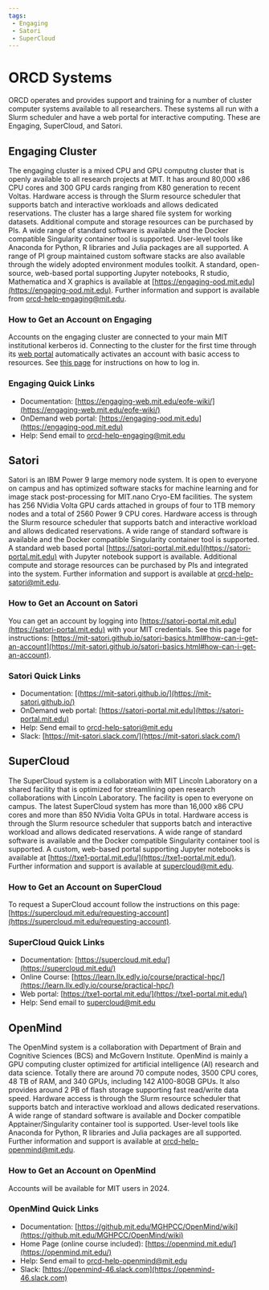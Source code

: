 ```yaml
---
tags:
 - Engaging
 - Satori
 - SuperCloud
---
```


# ORCD Systems

ORCD operates and provides support and training for a number of cluster computer systems available to all researchers. These systems all run with a Slurm scheduler and have a web portal for interactive computing. These are Engaging, SuperCloud, and Satori.

## Engaging Cluster

The engaging cluster is a mixed CPU and GPU computng cluster that is openly available to all 
research projects at MIT. It has around 80,000 x86 CPU cores and 300 
GPU cards ranging from K80 generation to recent Voltas. Hardware access is through the Slurm 
resource scheduler that supports batch and interactive workloads and allows dedicated reservations.
The cluster has a large shared file system for working datasets. Additional compute and storage 
resources can be purchased by PIs. A wide range of standard software is available and the Docker 
compatible Singularity container tool is supported. User-level tools like Anaconda for Python, 
R libraries and Julia packages are all supported. A range of PI group maintained custom software 
stacks are also available through the widely adopted environment modules toolkit. A standard, 
open-source, web-based portal supporting Jupyter notebooks, R studio, Mathematica and X graphics 
is available at [https://engaging-ood.mit.edu](https://engaging-ood.mit.edu). Further information and support is available from [orcd-help-engaging@mit.edu](mailto:orcd-help-engaging@mit.edu).

### How to Get an Account on Engaging

Accounts on the engaging cluster are connected to your main MIT institutional kerberos id. 
Connecting to the cluster for the first time through its [web portal](https://engaging-ood.mit.edu) automatically activates
an account with basic access to resources. See [this page](https://engaging-web.mit.edu/eofe-wiki/logging_in/engaging-ood/) for instructions on how to log in.

### Engaging Quick Links

- Documentation: [https://engaging-web.mit.edu/eofe-wiki/](https://engaging-web.mit.edu/eofe-wiki/)
- OnDemand web portal: [https://engaging-ood.mit.edu](https://engaging-ood.mit.edu)
- Help: Send email to [orcd-help-engaging@mit.edu](mailto:orcd-help-engaging@mit.edu)

## Satori

Satori is an IBM Power 9 large memory node system. It is open to everyone on campus and has 
optimized software stacks for machine learning and for image stack post-processing for 
MIT.nano Cryo-EM facilities. The system has 256 NVidia Volta GPU cards attached in groups of 
four to 1TB memory nodes and a total of 2560 Power 9 CPU cores. Hardware access is through the 
Slurm resource scheduler that supports batch and interactive workload and allows dedicated 
reservations. A wide range of standard software is available and the Docker compatible 
Singularity container tool is supported. A standard web based portal 
[https://satori-portal.mit.edu](https://satori-portal.mit.edu) with Jupyter notebook support is available. Additional compute 
and storage resources can be purchased by PIs and integrated into the system. Further 
information and support is available at [orcd-help-satori@mit.edu](mailto:orcd-help-satori@mit.edu).

### How to Get an Account on Satori

You can get an account by logging into [https://satori-portal.mit.edu](https://satori-portal.mit.edu) with your MIT credentials. 
See this page for instructions: [https://mit-satori.github.io/satori-basics.html#how-can-i-get-an-account](https://mit-satori.github.io/satori-basics.html#how-can-i-get-an-account).

### Satori Quick Links

- Documentation: [(https://mit-satori.github.io/](https://mit-satori.github.io/)
- OnDemand web portal: [https://satori-portal.mit.edu](https://satori-portal.mit.edu)
- Help: Send email to [orcd-help-satori@mit.edu](mailto:orcd-help-satori@mit.edu)
- Slack: [https://mit-satori.slack.com/](https://mit-satori.slack.com/)

## SuperCloud

The SuperCloud system is a collaboration with MIT Lincoln Laboratory on a shared facility that 
is optimized for streamlining open research collaborations with Lincoln Laboratory. The facility 
is open to everyone on campus. The latest SuperCloud system has more than 16,000 x86 CPU cores 
and more than 850 NVidia Volta GPUs in total. Hardware access is through the Slurm resource 
scheduler that supports batch and interactive workload and allows dedicated reservations. A wide 
range of standard software is available and the Docker compatible Singularity container tool is 
supported. A custom, web-based portal supporting Jupyter notebooks is available at
[https://txe1-portal.mit.edu/](https://txe1-portal.mit.edu/). Further information and support is available at 
[supercloud@mit.edu](mailto:supercloud@mit.edu).

### How to Get an Account on SuperCloud

To request a SuperCloud account follow the instructions on this page: 
[https://supercloud.mit.edu/requesting-account](https://supercloud.mit.edu/requesting-account).

### SuperCloud Quick Links

- Documentation: [https://supercloud.mit.edu/](https://supercloud.mit.edu/)
- Online Course: [https://learn.llx.edly.io/course/practical-hpc/](https://learn.llx.edly.io/course/practical-hpc/)
- Web portal: [https://txe1-portal.mit.edu/](https://txe1-portal.mit.edu/)
- Help: Send email to [supercloud@mit.edu](mailto:supercloud@mit.edu)

## OpenMind

The OpenMind system is a collaboration with Department of Brain and Cognitive Sciences (BCS) and McGovern Institute. OpenMind is mainly a GPU computing cluster optimized for artificial intelligence (AI) research and data science. Totally there are around 70 compute nodes, 3500 CPU cores, 48 TB of RAM, and 340 GPUs, including 142 A100-80GB GPUs. It also provides around 2 PB of flash storage supporting fast read/write data speed. Hardware access is through the Slurm resource scheduler that supports batch and interactive workload and allows dedicated reservations. A wide range of standard software is available and Docker compatible Apptainer/Singularity container tool is supported. User-level tools like Anaconda for Python, R libraries and Julia packages are all supported. Further information and support is available at orcd-help-openmind@mit.edu.

### How to Get an Account on OpenMind
Accounts will be available for MIT users in 2024.

### OpenMind Quick Links

- Documentation: [https://github.mit.edu/MGHPCC/OpenMind/wiki](https://github.mit.edu/MGHPCC/OpenMind/wiki)
- Home Page (online course included): [https://openmind.mit.edu/](https://openmind.mit.edu/)
- Help: Send email to [orcd-help-openmind@mit.edu](mailto:orcd-help-openmind@mit.edu)
- Slack: [https://openmind-46.slack.com](https://openmind-46.slack.com)